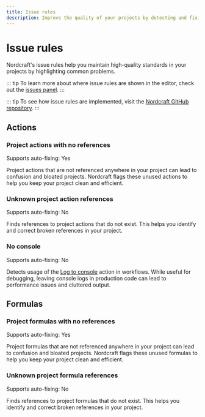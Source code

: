 ```yaml
---
title: Issue rules
description: Improve the quality of your projects by detecting and fixing potential problems early with Nordcraft's issue rules.
---
```


# Issue rules

Nordcraft's issue rules help you maintain high-quality standards in your projects by highlighting common problems.

::: tip
To learn more about where issue rules are shown in the editor, check out the [issues panel](/the-editor/issues-panel).
:::

::: tip
To see how issue rules are implemented, visit the [Nordcraft GitHub repository](https://github.com/nordcraftengine/nordcraft/tree/main/packages/search/src/rules).
:::

## Actions

### Project actions with no references

Supports auto-fixing: Yes

Project actions that are not referenced anywhere in your project can lead to confusion and bloated projects. Nordcraft flags these unused actions to help you keep your project clean and efficient.

### Unknown project action references

Supports auto-fixing: No

Finds references to project actions that do not exist. This helps you identify and correct broken references in your project.

### No console

Supports auto-fixing: No

Detects usage of the [Log to console](references/actions##log-to-console) action in workflows. While useful for debugging, leaving console logs in production code can lead to performance issues and cluttered output.

## Formulas

### Project formulas with no references

Supports auto-fixing: Yes

Project formulas that are not referenced anywhere in your project can lead to confusion and bloated projects. Nordcraft flags these unused formulas to help you keep your project clean and efficient.

### Unknown project formula references

Supports auto-fixing: No

Finds references to project formulas that do not exist. This helps you identify and correct broken references in your project.
